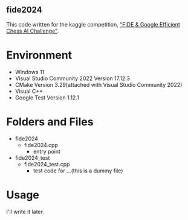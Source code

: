 ## fide2024
This code written for the kaggle competition, ["FIDE & Google Efficient Chess AI Challenge"](https://www.kaggle.com/competitions/fide-google-efficiency-chess-ai-challenge/overview).

# Environment
- Windows 11
- Visual Studio Community 2022 Version 17.12.3
- CMake Version 3.29(attached with Visual Studio Community 2022)
- Visual C++
- Google Test Version 1.12.1

# Folders and Files
- fide2024
	- fide2024.cpp
		- entry point
- fide2024_test
	- fide2024_test.cpp
		- test code for ...(this is a dummy file)

# Usage
I'll write it later.
